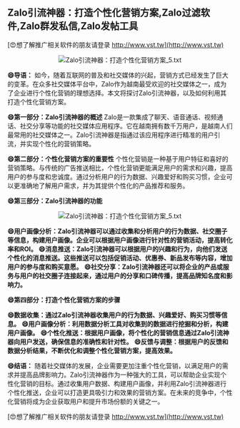## **Zalo引流神器：打造个性化营销方案,Zalo过滤软件,Zalo群发私信,Zalo发帖工具**

[😍想了解推广相关软件的朋友请登录 http://www.vst.tw](http://www.vst.tw)

 <center><img src="https://vst.tw/MP4/tuiguang/png/8.png" alt="Zalo引流神器：打造个性化营销方案_5.txt"></center>

**😄导语：**
如今，随着互联网的普及和社交媒体的兴起，营销方式已经发生了巨大的变革。在众多社交媒体平台中，Zalo作为越南最受欢迎的社交媒体之一，成为了企业进行个性化营销的理想选择。本文将探讨Zalo引流神器，以及如何利用其打造个性化营销方案。

**😄第一部分：Zalo引流神器的概述**
Zalo是一款集成了聊天、语音通话、视频通话、社交分享等功能的社交媒体应用程序。它在越南拥有数千万用户，是越南人们最常用的社交媒体之一。Zalo引流神器是指通过该应用程序进行精准的用户引流，并实现个性化的营销策略。

**😄第二部分：个性化营销方案的重要性**
个性化营销是一种基于用户特征和喜好的营销策略。与传统的广告推送相比，个性化营销更能满足用户的需求和兴趣，提高用户的参与度和忠诚度。通过分析用户的行为数据、兴趣爱好和购买习惯，企业可以更准确地了解用户需求，并为其提供个性化的产品推荐和服务。

**😄第三部分：Zalo引流神器的功能**

 <center><img src="https://vst.tw/MP4/tuiguang/png/3.png" alt="Zalo引流神器：打造个性化营销方案_5.txt"></center>

**😄用户画像分析：Zalo引流神器可以通过收集和分析用户的行为数据、社交圈子等信息，构建用户画像。企业可以根据用户画像进行针对性的营销活动，提高转化率和ROI。**
**😄消息推送：Zalo引流神器可以根据用户的兴趣和行为，向他们发送个性化的消息推送。这些推送可以包括促销活动、优惠券、新品发布等内容，增加用户的参与度和购买意愿。**
**😄社交分享：Zalo引流神器还可以将企业的产品或服务与用户的社交圈子连接起来，通过用户的分享和口碑传播，提高品牌知名度和影响力。**

**😄第四部分：打造个性化营销方案的步骤**

**😄数据收集：通过Zalo引流神器收集用户的行为数据、兴趣爱好、购买习惯等信息。**
**😄用户画像分析：利用数据分析工具对收集到的数据进行挖掘和分析，构建用户画像。**
**😄个性化推送：根据用户画像，将个性化的营销信息通过Zalo引流神器向用户发送，确保信息的准确性和针对性。**
**😄反馈与调整：根据用户的反馈和数据分析结果，不断优化和调整个性化营销方案，提高效果。**

**😄结语：**
随着社交媒体的发展，企业需要更加注重个性化营销，以满足用户的需求并提高品牌影响力。Zalo引流神器作为一种强大的工具，可以帮助企业实现个性化营销的目标。通过收集用户数据、构建用户画像，并利用Zalo引流神器进行个性化推送，企业可以打造更具吸引力和效果的营销方案。在未来的竞争中，个性化营销将成为企业获取用户和提升市场份额的关键之一。

[😍想了解推广相关软件的朋友请登录 http://www.vst.tw](http://www.vst.tw)



